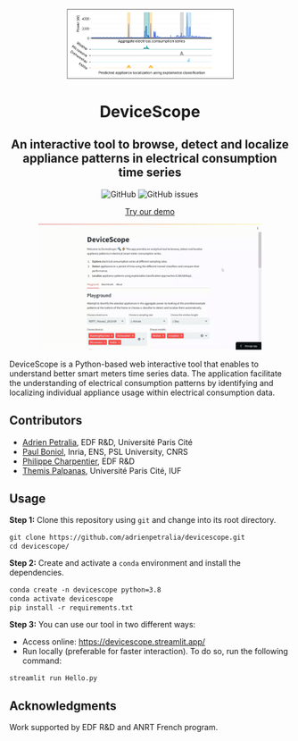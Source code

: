 <p align="center">
<img width="300" src="./Figures/logo.png"/>
</p>
<h1 align="center">DeviceScope</h1>

<h2 align="center">An interactive tool to browse, detect and localize appliance patterns in electrical consumption time series</h2>

<div align="center">
<p>
<img alt="GitHub" src="https://img.shields.io/github/license/boniolp/whichdevice"> <img alt="GitHub issues" src="https://img.shields.io/github/issues/boniolp/whichdevice">
</p>
</div>

<p align="center"><a href="https://devicescope.streamlit.app/">Try our demo</a></p>
<p align="center">
<img width="400" src="./Figures/deviceScope_demo.gif"/>
</p>


DeviceScope is a Python-based web interactive tool that enables to understand better smart meters time series data.
The application facilitate the understanding of electrical consumption patterns by identifying and localizing individual appliance usage within electrical consumption data.


## Contributors

* [Adrien Petralia](https://adrienpetralia.github.io/), EDF R&D, Université Paris Cité
* [Paul Boniol](https://boniolp.github.io/), Inria, ENS, PSL University, CNRS
* [Philippe Charpentier](https://www.researchgate.net/profile/Philippe-Charpentier), EDF R&D
* [Themis Palpanas](https://helios2.mi.parisdescartes.fr/~themisp/), Université Paris Cité, IUF

## Usage

**Step 1:** Clone this repository using `git` and change into its root directory.

```(bash)
git clone https://github.com/adrienpetralia/devicescope.git
cd devicescope/
```

**Step 2:** Create and activate a `conda` environment and install the dependencies.

```(bash)
conda create -n devicescope python=3.8
conda activate devicescope
pip install -r requirements.txt
```

**Step 3:** You can use our tool in two different ways: 

- Access online: https://devicescope.streamlit.app/
- Run locally (preferable for faster interaction). To do so, run the following command:

```(bash)
streamlit run Hello.py
```

## Acknowledgments

Work supported by EDF R&D and ANRT French program.
